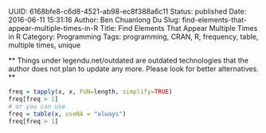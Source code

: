 UUID: 6168bfe8-c6d8-4521-ab98-ec8f388a6c11
Status: published
Date: 2016-06-11 15:31:16
Author: Ben Chuanlong Du
Slug: find-elements-that-appear-multiple-times-in-R
Title: Find Elements That Appear Multiple Times in R
Category: Programming
Tags: programming, CRAN, R, frequency, table, multiple times, unique

**
Things under legendu.net/outdated are outdated technologies 
that the author does not plan to update any more. 
Please look for better alternatives.
**

```R
freq = tapply(x, x, FUN=length, simplify=TRUE)
freq[freq > 1]
# or you can use
freq = table(x, useNA = "always")
freq[freq > 1]
```
